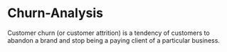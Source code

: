 # Churn-Analysis

Customer churn (or customer attrition) is a tendency of customers to abandon a brand and stop being a paying client of a particular business.
